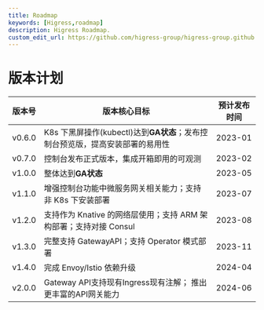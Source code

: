 ```yaml
---
title: Roadmap
keywords: [Higress,roadmap]
description: Higress Roadmap.
custom_edit_url: https://github.com/higress-group/higress-group.github.io/blob/main/i18n/zh-cn/docusaurus-plugin-content-docs/current/overview/roadmap.md
---
```


# 版本计划

| 版本号  | 版本核心目标 | 预计发布时间 |
| ------- | -----------  | -----------  |
| v0.6.0  | K8s 下黑屏操作(kubectl)达到**GA状态**；发布控制台预览版，提高安装部署的易用性   | 2023-01   |
| v0.7.0  | 控制台发布正式版本，集成开箱即用的可观测   | 2023-02   |
| v1.0.0  | 整体达到**GA状态**   | 2023-05   |
| v1.1.0  | 增强控制台功能中微服务网关相关能力；支持非 K8s 下安装部署   | 2023-07   |
| v1.2.0  | 支持作为 Knative 的网络层使用；支持 ARM 架构部署；支持对接 Consul   | 2023-08   |
| v1.3.0  | 完整支持 GatewayAPI；支持 Operator 模式部署   | 2023-11   |
| v1.4.0  | 完成 Envoy/Istio 依赖升级   | 2024-04   |
| v2.0.0  | Gateway API支持现有Ingress现有注解； 推出更丰富的API网关能力  | 2024-06   |
